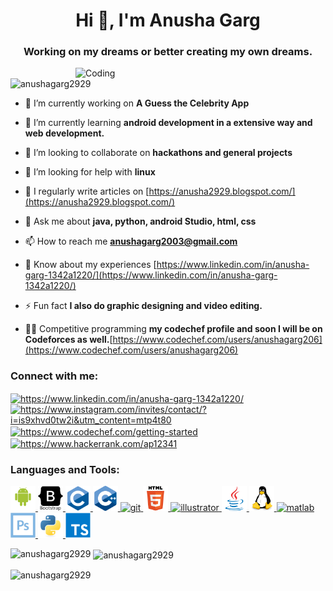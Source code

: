 <h1 align="center">Hi 👋, I'm Anusha Garg</h1>
<h3 align="center">Working on my dreams or better creating my own dreams.</h3>
<img align="right" alt="Coding" width = "400" src = "https://content.techgig.com/photo/77087595/Guide-How-to-build-career-as-a-programmer-without-college-degree.jpg">

<p align="left"> <img src="https://komarev.com/ghpvc/?username=anushagarg2929&label=Profile%20views&color=0e75b6&style=flat" alt="anushagarg2929" /> </p>

- 🔭 I’m currently working on **A Guess the Celebrity App**

- 🌱 I’m currently learning **android development in a extensive way and web development.**

- 👯 I’m looking to collaborate on **hackathons and general projects**

- 🤝 I’m looking for help with **linux**

- 📝 I regularly write articles on [https://anusha2929.blogspot.com/](https://anusha2929.blogspot.com/)

- 💬 Ask me about **java, python, android Studio, html, css**

- 📫 How to reach me **anushagarg2003@gmail.com**

- 📄 Know about my experiences [https://www.linkedin.com/in/anusha-garg-1342a1220/](https://www.linkedin.com/in/anusha-garg-1342a1220/)

- ⚡ Fun fact **I also do graphic designing and video editing.**

- 👩‍🍳 Competitive programming **my codechef profile and soon I will be on Codeforces as well.**[https://www.codechef.com/users/anushagarg206](https://www.codechef.com/users/anushagarg206)

<h3 align="left">Connect with me:</h3>
<p align="left">
<a href="https://linkedin.com/in/https://www.linkedin.com/in/anusha-garg-1342a1220/" target="blank"><img align="center" src="https://raw.githubusercontent.com/rahuldkjain/github-profile-readme-generator/master/src/images/icons/Social/linked-in-alt.svg" alt="https://www.linkedin.com/in/anusha-garg-1342a1220/" height="30" width="40" /></a>
<a href="https://instagram.com/https://www.instagram.com/invites/contact/?i=is9xhvd0tw2i&utm_content=mtp4t80" target="blank"><img align="center" src="https://raw.githubusercontent.com/rahuldkjain/github-profile-readme-generator/master/src/images/icons/Social/instagram.svg" alt="https://www.instagram.com/invites/contact/?i=is9xhvd0tw2i&utm_content=mtp4t80" height="30" width="40" /></a>
<a href="https://www.codechef.com/users/https://www.codechef.com/getting-started" target="blank"><img align="center" src="https://cdn.jsdelivr.net/npm/simple-icons@3.1.0/icons/codechef.svg" alt="https://www.codechef.com/getting-started" height="30" width="40" /></a>
<a href="https://www.hackerrank.com/https://www.hackerrank.com/ap12341" target="blank"><img align="center" src="https://raw.githubusercontent.com/rahuldkjain/github-profile-readme-generator/master/src/images/icons/Social/hackerrank.svg" alt="https://www.hackerrank.com/ap12341" height="30" width="40" /></a>
</p>

<h3 align="left">Languages and Tools:</h3>
<p align="left"> <a href="https://developer.android.com" target="_blank" rel="noreferrer"> <img src="https://raw.githubusercontent.com/devicons/devicon/master/icons/android/android-original-wordmark.svg" alt="android" width="40" height="40"/> </a> <a href="https://getbootstrap.com" target="_blank" rel="noreferrer"> <img src="https://raw.githubusercontent.com/devicons/devicon/master/icons/bootstrap/bootstrap-plain-wordmark.svg" alt="bootstrap" width="40" height="40"/> </a> <a href="https://www.cprogramming.com/" target="_blank" rel="noreferrer"> <img src="https://raw.githubusercontent.com/devicons/devicon/master/icons/c/c-original.svg" alt="c" width="40" height="40"/> </a> <a href="https://www.w3schools.com/cpp/" target="_blank" rel="noreferrer"> <img src="https://raw.githubusercontent.com/devicons/devicon/master/icons/cplusplus/cplusplus-original.svg" alt="cplusplus" width="40" height="40"/> </a> <a href="https://git-scm.com/" target="_blank" rel="noreferrer"> <img src="https://www.vectorlogo.zone/logos/git-scm/git-scm-icon.svg" alt="git" width="40" height="40"/> </a> <a href="https://www.w3.org/html/" target="_blank" rel="noreferrer"> <img src="https://raw.githubusercontent.com/devicons/devicon/master/icons/html5/html5-original-wordmark.svg" alt="html5" width="40" height="40"/> </a> <a href="https://www.adobe.com/in/products/illustrator.html" target="_blank" rel="noreferrer"> <img src="https://www.vectorlogo.zone/logos/adobe_illustrator/adobe_illustrator-icon.svg" alt="illustrator" width="40" height="40"/> </a> <a href="https://www.java.com" target="_blank" rel="noreferrer"> <img src="https://raw.githubusercontent.com/devicons/devicon/master/icons/java/java-original.svg" alt="java" width="40" height="40"/> </a> <a href="https://www.linux.org/" target="_blank" rel="noreferrer"> <img src="https://raw.githubusercontent.com/devicons/devicon/master/icons/linux/linux-original.svg" alt="linux" width="40" height="40"/> </a> <a href="https://www.mathworks.com/" target="_blank" rel="noreferrer"> <img src="https://upload.wikimedia.org/wikipedia/commons/2/21/Matlab_Logo.png" alt="matlab" width="40" height="40"/> </a> <a href="https://www.photoshop.com/en" target="_blank" rel="noreferrer"> <img src="https://raw.githubusercontent.com/devicons/devicon/master/icons/photoshop/photoshop-line.svg" alt="photoshop" width="40" height="40"/> </a> <a href="https://www.python.org" target="_blank" rel="noreferrer"> <img src="https://raw.githubusercontent.com/devicons/devicon/master/icons/python/python-original.svg" alt="python" width="40" height="40"/> </a> <a href="https://www.typescriptlang.org/" target="_blank" rel="noreferrer"> <img src="https://raw.githubusercontent.com/devicons/devicon/master/icons/typescript/typescript-original.svg" alt="typescript" width="40" height="40"/> </a> </p>

<p><img align="left" src="https://github-readme-stats.vercel.app/api/top-langs?username=anushagarg2929&show_icons=true&locale=en&layout=compact" alt="anushagarg2929" /></p>

<p>&nbsp;<img align="center" src="https://github-readme-stats.vercel.app/api?username=anushagarg2929&show_icons=true&locale=en" alt="anushagarg2929" /></p>

<p><img align="center" src="https://github-readme-streak-stats.herokuapp.com/?user=anushagarg2929&" alt="anushagarg2929" /></p>
